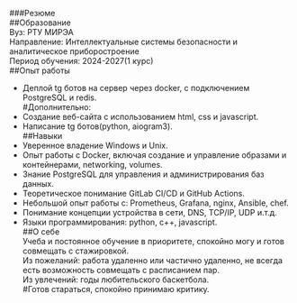 ###Резюме  
##Образование  
Вуз: РТУ МИРЭА  
Направление: Интеллектуальные системы безопасности и аналитическое приборостроение  
Период обучения: 2024-2027(1 курс)  
##Опыт работы  
- Деплой tg ботов на сервер через docker, с подключением PostgreSQL и redis.  
#Дополнительно:  
- Создание веб-сайта с использованием html, css и javascript.  
- Написание tg ботов(python, aiogram3).  
##Навыки  
- Уверенное владение Windows и Unix.  
- Опыт работы с Docker, включая создание и управление образами и контейнерами, networking, volumes.  
- Знание PostgreSQL для управления и администрирования баз данных.  
-	Теоретическое понимание GitLab CI/CD и GitHub Actions.  
-	Небольшой опыт работы с: Prometheus, Grafana, nginx, Ansible, chef.  
-	Понимание концепции устройства в сети, DNS, TCP/IP, UDP  и.т.д.  
-	Языки программирования: python,  c++, javascript.  
##О себе  
Учеба и постоянное обучение в приоритете, спокойно могу и готов совмещать с стажировкой.  
Из пожеланий: работа удаленно или частично удаленно, не всегда есть возможность совмещать с расписанием пар.  
Из увлечений: годы любительского баскетбола.  
#Готов стараться, спокойно принимаю критику.  
